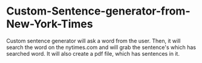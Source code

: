 # Custom-Sentence-generator-from-New-York-Times
Custom sentence generator will ask a word from the user.
Then, it will search the word on the nytimes.com and will grab the sentence's which has searched word. 
It will also create a pdf file, which has sentences in it.
